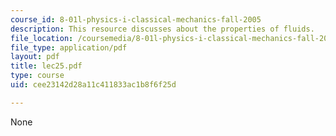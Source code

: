 ```yaml
---
course_id: 8-01l-physics-i-classical-mechanics-fall-2005
description: This resource discusses about the properties of fluids.
file_location: /coursemedia/8-01l-physics-i-classical-mechanics-fall-2005/cee23142d28a11c411833ac1b8f6f25d_lec25.pdf
file_type: application/pdf
layout: pdf
title: lec25.pdf
type: course
uid: cee23142d28a11c411833ac1b8f6f25d

---
```

None